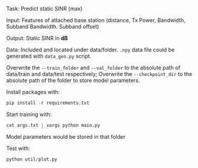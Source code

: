 Task: Predict static SINR (max)

Input: Features of attached base station (distance, Tx Power, Bandwidth, Subband Bandwidth. Subband offset)

Output: Static SINR in **dB**

Data: Included and located under data/folder. `.npy` data file could be generated with `data_gen.py` script.

Overwrite the `--train_folder` and `--val_folder` to the absolute path of data/train and data/test respectively; Overwrite the `--checkpoint_dir` to the absolute path of the folder to store model parameters.

Install packages with:
```python
pip install -r requirements.txt
```

Start training with:

```python
cat args.txt | xargs python main.py
```

Model parameters would be stored in that folder

Test with:
```python
python util/plot.py
```

